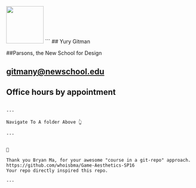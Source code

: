 
<img src="https://github.com/yury-g/Parsons/blob/master/images/BioPhoto.png" width="100">
```
## Yury Gitman

##Parsons, the New School for Design

## gitmany@newschool.edu

## Office hours by appointment

```

---

Navigate To A folder Above 👆

---


👏 

Thank you Bryan Ma, for your awesome "course in a git-repo" approach.  
https://github.com/whoisbma/Game-Aesthetics-SP16 
Your repo directly inspired this repo. 

---
